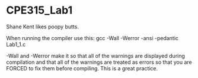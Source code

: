 # CPE315_Lab1
Shane Kent likes poopy butts.

When running the compiler use this:
gcc -Wall -Werror -ansi -pedantic Lab1_1.c

-Wall and -Werror make it so that all of the warnings are displayed during compilation and that all of the warnings are treated as errors so that you are FORCED to fix them before compiling. This is a great practice.
